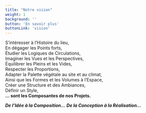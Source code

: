 ```yaml
---
title: "Notre vision"
weight: 1
background: ''
button: 'En savoir plus'
buttonLink: 'vision'
---
```


S’intéresser à l’Histoire du lieu,  
En dégager les Points forts,  
Étudier les Logiques de Circulations,  
Imaginer les Vues et les Perspectives,  
Équilibrer les Pleins et les Vides,  
Respecter les Proportions,  
Adapter la Palette végétale au site et au climat,  
Ainsi que les Formes et les Volumes à l’Espace,  
Créer une Structure et des Ambiances,  
Définir un Style,  
**…  sont les Composantes de nos Projets.**

 **_De l’Idée à la Composition…_**
***De la Conception à la Réalisation...*** 
